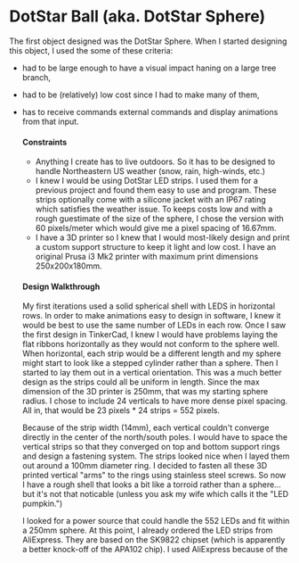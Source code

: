 # DotStar Ball (aka. DotStar Sphere)
The first object designed was the DotStar Sphere. When I started designing this object, I used the some of these criteria:
- had to be large enough to have a visual impact haning on a large tree branch,
- had to be (relatively) low cost since I had to make many of them,
- has to receive commands external commands and display animations from that input.

  #### Constraints
  - Anything I create has to live outdoors. So it has to be designed to handle Northeastern US weather (snow, rain, high-winds, etc.)
  - I knew I would be using DotStar LED strips. I used them for a previous project and found them easy to use and program. These strips optionally come with a silicone jacket with an IP67 rating which satisfies the weather issue. To keeps costs low and with a rough guestimate of the size of the sphere, I chose the version with 60 pixels/meter which would give me a pixel spacing of 16.67mm.
  - I have a 3D printer so I knew that I would most-likely design and print a custom support structure to keep it light and low cost. I have an original Prusa i3 Mk2 printer with maximum print dimensions 250x200x180mm.
  
  #### Design Walkthrough  
  My first iterations used a solid spherical shell with LEDS in horizontal rows. In order to make animations easy to design in software, I knew it would be best to use the same number of LEDs in each row. Once I saw the first design in TinkerCad, I knew I would have problems laying the flat ribbons horizontally as they would not conform to the sphere well. When horizontal, each strip would be a different length and my sphere might start to look like a stepped cylinder rather than a sphere. Then I started to lay them out in a vertical orientation. This was a much better design as the strips could all be uniform in length. Since the max dimension of the 3D printer is 250mm, that was my starting sphere radius. I chose to include 24 verticals to have more dense pixel spacing. All in, that would be 23 pixels * 24 strips = 552 pixels. 
  
  Because of the strip width (14mm), each vertical couldn't converge directly in the center of the north/south poles. I would have to space the vertical strips so that they converged on top and bottom support rings and design a fastening system. The strips looked nice when I layed them out around a 100mm diameter ring. I decided to fasten all these 3D printed vertical "arms" to the rings using stainless steel screws. So now I have a rough shell that looks a bit like a torroid rather than a sphere... but it's not that noticable (unless you ask my wife which calls it the "LED pumpkin.")
  
  I looked for a power source that could handle the 552 LEDs and fit within a 250mm sphere. At this point, I already ordered the LED strips from AliExpress. They are based on the SK9822 chipset (which is apparently a better knock-off of the APA102 chip). I used AliExpress because of the 
